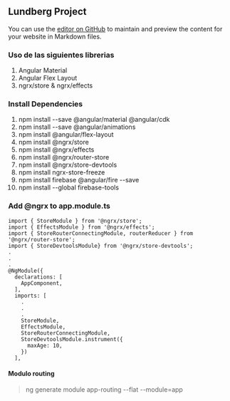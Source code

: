 ## Lundberg Project
You can use the [editor on GitHub](https://github.com/jesusvillamarin/Lundberg-project/edit/master/README.md) to maintain and preview the content for your website in Markdown files.

### Uso de las siguientes librerias 
1. Angular Material
2. Angular Flex Layout
3. ngrx/store & ngrx/effects

### Install Dependencies
1. npm install --save @angular/material @angular/cdk
2. npm install --save @angular/animations
3. npm install @angular/flex-layout
4. npm install @ngrx/store
5. npm install @ngrx/effects
6. npm install @ngrx/router-store
7. npm install @ngrx/store-devtools 
8. npm install ngrx-store-freeze
9. npm install firebase @angular/fire --save
10. npm install --global firebase-tools

### Add @ngrx to app.module.ts
```
import { StoreModule } from '@ngrx/store';
import { EffectsModule } from '@ngrx/effects';
import { StoreRouterConnectingModule, routerReducer } from '@ngrx/router-store';
import { StoreDevtoolsModule} from '@ngrx/store-devtools';
.
.
.
@NgModule({
  declarations: [
    AppComponent,
  ],
  imports: [
    .
    .
    .
    StoreModule,
    EffectsModule,
    StoreRouterConnectingModule,
    StoreDevtoolsModule.instrument({
      maxAge: 10,
    })
  ],

```



#### Modulo routing
> ng generate module app-routing --flat --module=app

